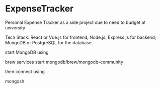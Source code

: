 # ExpenseTracker
Personal Expense Tracker as a side project due to need to budget at university 


Tech Stack: React or Vue.js for frontend; Node.js, Express.js for backend; MongoDB or PostgreSQL for the database.



start MongoDB using

brew services start mongodb/brew/mongodb-community

then connect using

mongosh

